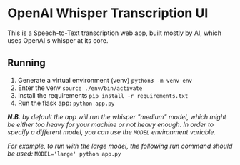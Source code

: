 # OpenAI Whisper Transcription UI

This is a Speech-to-Text transcription web app, built mostly by AI, which uses OpenAI's whisper at its core.

## Running

1. Generate a virtual environment (venv) `python3 -m venv env`
1. Enter the venv `source ./env/bin/activate`
1. Install the requirements `pip install -r requirements.txt`
1. Run the flask app: `python app.py`

***N.B.** by default the app will run the whisper "medium" model, which might be either too heavy for your machine or not heavy enough. In order to specify a different model, you can use the `MODEL` environment variable.*

*For example, to run with the large model, the following run command should be used:* `MODEL='large' python app.py`
